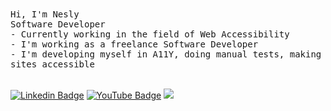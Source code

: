 <div align="left"> 
    <samp> Hi, I'm Nesly </samp> <br/>
    <samp> Software Developer </samp> <br/>
    <samp> - Currently working in the field of Web Accessibility  </samp> <br>
    <samp> - I'm working as a freelance Software Developer</samp> <br/>
    <samp> - I'm developing myself in A11Y, doing manual tests, making sites accessible </samp>
 <div> 
<br>

[![Linkedin Badge](https://img.shields.io/badge/-Linkedin-black?style=flat-quare&labelColor=black&logo=linkedin&logoColor=white&link=link)](https://www.linkedin.com/in/neslihan-atasever-287952211/)
[![YouTube Badge](https://img.shields.io/badge/-YouTube-black?style=flat-quare&labelColor=black&logo=youtube&logoColor=white&link=link)](https://www.youtube.com/channel/UCdSphJV6wDEQ8P7vI9dxhUA)
 <a href="https://github.com/neslihanatasever/github-profile-views-counter">
  <img src="https://komarev.com/ghpvc/?username=neslihanatasever&color=000000">
</a>
